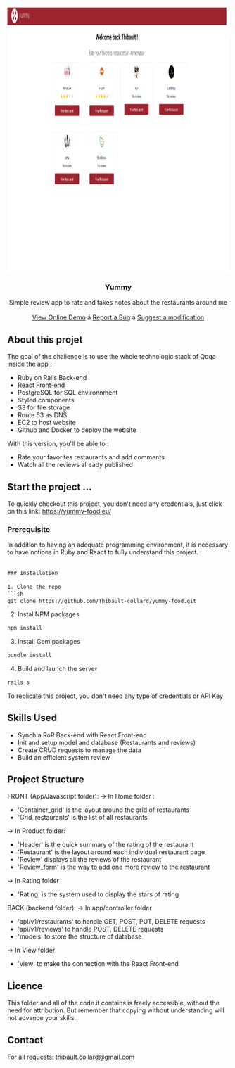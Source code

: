 <br />
<p align="center">
  <a href="https://github.com/Thibault-collard/yummy-food">
    <img src="/app/assets/images/yummy-screenshot.png" alt="Logo" height="600">
  </a>

  <h3 align="center"> Yummy </h3>

  <p align="center">
    Simple review app to rate and takes notes about the restaurants around me
		<br />
    <br />
    <a href="https://yummy-food.eu/">View Online Demo</a>
    á
    <a href="https://github.com/Thibault-collard/yummy-food/issues">Report a Bug</a>
    á
    <a href="https://github.com/Thibault-collard/yummy-food/pulls">Suggest a modification</a>
  </p>
</p>

<!-- ABOUT THE PROJECT -->
## About this projet

The goal of the challenge is to use the whole technologic stack of Qoqa inside the app :

- Ruby on Rails Back-end 
- React Front-end
- PostgreSQL for SQL environnment
- Styled components 
- S3 for file storage
- Route 53 as DNS
- EC2 to host website
- Github and Docker to deploy the website

With this version, you'll be able to : 
- Rate your favorites restaurants and add comments
- Watch all the reviews already published

<!-- GETTING STARTED -->
## Start the project ...

To quickly checkout this project, you don't need any credentials, just click on this link: https://yummy-food.eu/

### Prerequisite

In addition to having an adequate programming environment, it is necessary to have notions in Ruby and React to fully understand this project. 

```

### Installation

1. Clone the repo
```sh
git clone https://github.com/Thibault-collard/yummy-food.git
```
2. Instal NPM packages
```sh
npm install
```
3. Install Gem packages
```sh
bundle install
```
4. Build and launch the server
```sh
rails s
```
To replicate this project, you don't need any type of credentials or API Key

<!-- USAGE EXAMPLES -->
## Skills Used

- Synch a RoR Back-end with React Front-end
- Init and setup model and database (Restaurants and reviews)
- Create CRUD requests to manage the data
- Build an efficient system review 

<!-- ROADMAP -->
## Project Structure

FRONT (App/Javascript folder):
-> In Home folder : 
- 'Container_grid' is the layout around the grid of restaurants  
- 'Grid_restaurants' is the list of all restaurants

-> In Product folder:
- 'Header' is the quick summary of the rating of the restaurant
- 'Restaurant' is the layout around each individual restaurant page
- 'Review' displays all the reviews of the restaurant
- 'Review_form' is the way to add one more review to the restaurant

-> In Rating folder
- 'Rating' is the system used to display the stars of rating

BACK (backend folder):
-> In app/controller folder
- 'api/v1/restaurants' to handle GET, POST, PUT, DELETE requests
- 'api/v1/reviews' to handle POST, DELETE requests
- 'models' to store the structure of database

-> In View folder
- 'view' to make the connection with the React Front-end

<!-- LICENSE -->
## Licence

This folder and all of the code it contains is freely accessible, without the need for attribution. But remember that copying without understanding will not advance your skills.

<!-- CONTACT -->
## Contact

For all requests: thibault.collard@gmail.com


